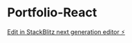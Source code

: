 # Portfolio-React

[Edit in StackBlitz next generation editor ⚡️](https://stackblitz.com/~/github.com/Jahanzeb-git/Portfolio-React)